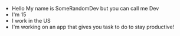 - Hello My name is SomeRandomDev but you can call me Dev
- I'm 15
- I work in the US
- I'm working on an app that gives you task to do to stay productive!
